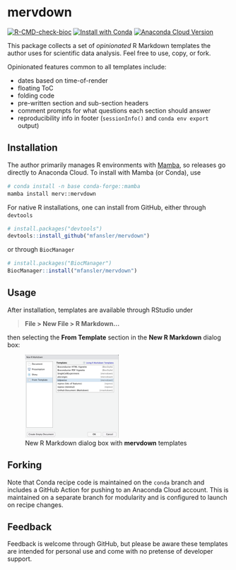 
<!-- README.md is generated from README.Rmd. Please edit that file -->

# mervdown

<!-- badges: start -->

[![R-CMD-check-bioc](https://github.com/mfansler/mervdown/actions/workflows/check-bioc.yml/badge.svg)](https://github.com/mfansler/mervdown/actions/workflows/check-bioc.yml)
[![Install with
Conda](https://anaconda.org/merv/r-mervdown/badges/installer/conda.svg)](https://conda.anaconda.org/merv/r-mervdown)
[![Anaconda Cloud
Version](https://anaconda.org/merv/r-mervdown/badges/version.svg)](https://anaconda.org/merv/r-mervdown)
<!-- badges: end -->

This package collects a set of *opinionated* R Markdown templates the
author uses for scientific data analysis. Feel free to use, copy, or
fork.

Opinionated features common to all templates include:

-   dates based on time-of-render
-   floating ToC
-   folding code
-   pre-written section and sub-section headers
-   comment prompts for what questions each section should answer
-   reproducibility info in footer (`sessionInfo()` and
    `conda env export` output)

## Installation

The author primarily manages R environments with
[Mamba](https://mamba.readthedocs.io/en/latest/), so releases go
directly to Anaconda Cloud. To install with Mamba (or Conda), use

``` bash
# conda install -n base conda-forge::mamba
mamba install merv::mervdown
```

For native R installations, one can install from GitHub, either through
`devtools`

``` r
# install.packages("devtools")
devtools::install_github("mfansler/mervdown")
```

or through `BiocManager`

``` r
# install.packages("BiocManager")
BiocManager::install("mfansler/mervdown")
```

## Usage

After installation, templates are available through RStudio under

> **File \> New File \> R Markdown…**

then selecting the **From Template** section in the **New R Markdown**
dialog box:

<figure>
<img src="man/figures/new-rmd-dialog.png" style="width:50.0%" alt="New R Markdown dialog box with mervdown templates" /><figcaption aria-hidden="true">New R Markdown dialog box with <strong>mervdown</strong> templates</figcaption>
</figure>

## Forking

Note that Conda recipe code is maintained on the `conda` branch and
includes a GitHub Action for pushing to an Anaconda Cloud account. This
is maintained on a separate branch for modularity and is configured to
launch on recipe changes.

## Feedback

Feedback is welcome through GitHub, but please be aware these templates
are intended for personal use and come with no pretense of developer
support.
